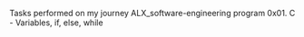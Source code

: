 Tasks performed on my journey ALX_software-engineering program
0x01. C - Variables, if, else, while
